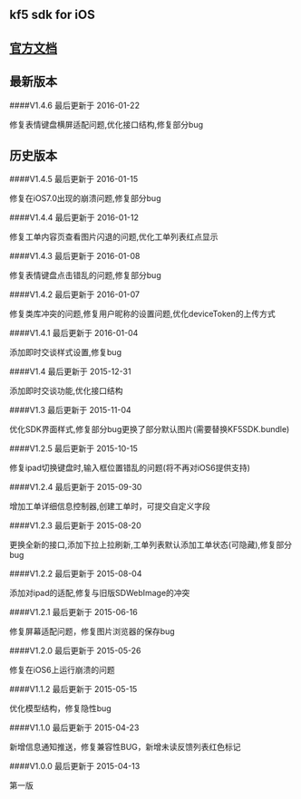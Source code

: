 kf5 sdk for iOS
---------------------------------
<a href="http://developer.kf5.com/ios">官方文档</a> 
 ----------------------------------
最新版本     
----------------------------------
####V1.4.6 最后更新于 2016-01-22       

修复表情键盘横屏适配问题,优化接口结构,修复部分bug     

历史版本
---------------------------------
####V1.4.5 最后更新于 2016-01-15      

修复在iOS7.0出现的崩溃问题,修复部分bug

####V1.4.4 最后更新于 2016-01-12      

修复工单内容页查看图片闪退的问题,优化工单列表红点显示    

####V1.4.3 最后更新于 2016-01-08    

修复表情键盘点击错乱的问题,修复部分bug   

####V1.4.2 最后更新于 2016-01-07   

修复类库冲突的问题,修复用户昵称的设置问题,优化deviceToken的上传方式

####V1.4.1 最后更新于 2016-01-04  

添加即时交谈样式设置,修复bug   

####V1.4   最后更新于 2015-12-31    

添加即时交谈功能,优化接口结构  

####V1.3   最后更新于 2015-11-04   

优化SDK界面样式,修复部分bug更换了部分默认图片(需要替换KF5SDK.bundle)  

####V1.2.5 最后更新于 2015-10-15  

修复ipad切换键盘时,输入框位置错乱的问题(将不再对iOS6提供支持)  

####V1.2.4 最后更新于 2015-09-30  

增加工单详细信息控制器,创建工单时，可提交自定义字段  

####V1.2.3 最后更新于 2015-08-20  

更换全新的接口,添加下拉上拉刷新,工单列表默认添加工单状态(可隐藏),修复部分bug  

####V1.2.2 最后更新于 2015-08-04  

添加对ipad的适配,修复与旧版SDWebImage的冲突

####V1.2.1 最后更新于 2015-06-16  

修复屏幕适配问题，修复图片浏览器的保存bug  

####V1.2.0 最后更新于 2015-05-26  

修复在iOS6上运行崩溃的问题  

####V1.1.2 最后更新于 2015-05-15

优化模型结构，修复隐性bug

####V1.1.0 最后更新于 2015-04-23

新增信息通知推送，修复兼容性BUG，新增未读反馈列表红色标记

####V1.0.0 最后更新于 2015-04-13

第一版
